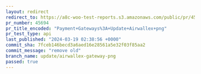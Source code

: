 ```yaml
---
layout: redirect
redirect_to: https://a8c-woo-test-reports.s3.amazonaws.com/public/pr/45694/api/index.html
pr_number: 45694
pr_title_encoded: "Payment+Gateways%3A+Update+Airwallex+png"
pr_test_type: api
last_published: "2024-03-19 02:38:56 +0000"
commit_sha: 7fceb146becd3a6aed16e28561a5e32f03f85aa2
commit_message: "remove old"
branch_name: update/airwallex-gateway-png
passed: true
---
```

